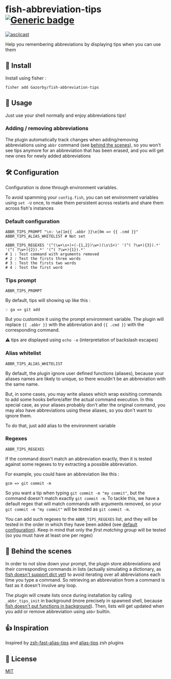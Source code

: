 # fish-abbreviation-tips [![Generic badge](https://img.shields.io/badge/Version-v0.4.0-<COLOR>.svg)](https://shields.io/)

[![asciicast](https://asciinema.org/a/322043.svg)](https://asciinema.org/a/322043)

Help you remembering abbreviations by displaying tips when you can use them

## 🚀 Install

Install using fisher :

```console
fisher add Gazorby/fish-abbreviation-tips
```
## 🔧 Usage

Just use your shell normally and enjoy abbreviations tips!

### Adding / removing abbreviations
The plugin automatically track changes when adding/removing abbreviations using `abbr` command (see [behind the scenes](#-behind-the-scenes)), so you won't see tips anymore for an abbreviation that has been erased, and you will get new ones for newly added abbreviations

## 🛠 Configuration

Configuration is done through environment variables.

To avoid spamming your `config.fish`, you can set environment variables using `set -U` once, to make them persistent across restarts and share them across fish's instances

### Default configuration

```console
ABBR_TIPS_PROMPT "\n💡 \e[1m{{ .abbr }}\e[0m => {{ .cmd }}"
ABBR_TIPS_ALIAS_WHITELIST # Not set

ABBR_TIPS_REGEXES '(^(\w+\s+)+(-{1,2})\w+)(\s\S+)' '(^( ?\w+){3}).*' '(^( ?\w+){2}).*' '(^( ?\w+){1}).*'
# 1 : Test command with arguments removed
# 2 : Test the firsts three words
# 3 : Test the firsts two words
# 4 : Test the first word
```

### Tips prompt

`ABBR_TIPS_PROMPT`

By default, tips will showing up like this :

```console
💡 ga => git add
```

But you customize it using the prompt environment variable. The plugin will replace `{{ .abbr }}` with the abbreviation and `{{ .cmd }}` with the corresponding command.


⚠️ tips are displayed using `echo -e` (interpretation of backslash escapes)


### Alias whitelist

`ABBR_TIPS_ALIAS_WHITELIST`

By default, the plugin ignore user defined functions (aliases), because your aliases names are likely to unique, so there wouldn't be an abbreviation with the same name.

But, in some cases, you may write aliases which wrap exisiting commands to add some hooks before/after the actual command execution. In this special case, as your aliases probably don't alter the original command, you may also have abbreviations using these aliases, so you don't want to ignore them.

To do that, just add alias to the environment variable

### Regexes

`ABBR_TIPS_REGEXES`

If the command dosn't match an abbreviation exactly, then it is tested against some regexes to try extracting a possible abbreviation.

For example, you could have an abbreviation like this :
```console
gcm => git commit -m
```
So you want a tip when typing `git commit -m "my commit"`, but the command doesn't match exactly `git commit -m`.
To tackle this, we have a default regex that will match commands with arguments removed, so your `git commit -m "my commit"` will be tested as `git commit -m`.

You can add such regexes to the `ABBR_TIPS_REGEXES` list, and they will be tested in the order in which they have been added (see [default configuration](#default-configuration)). Keep in mind that only the *first matching group* will be tested (so you must have at least one per regex)

## 🎥 Behind the scenes
In order to not slow down your prompt, the plugin store abbreviations and their corresponding commands in lists (actually simulating a dictionary, as [fish doesn't support dict yet](https://github.com/fish-shell/fish-shell/issues/390)) to avoid iterating over all abbreviations each time you type a command. So retrieving an abbreviation from a command is fast as it doesn't involve any loop.

The plugin will create lists once during installation by calling `_abbr_tips_init` in background (more precisely in spawned shell, because [fish doesn't put functions in background](https://github.com/fish-shell/fish-shell/issues/238)). Then, lists will get updated when you add or remove abbreviation using `abbr` builtin.

## 👍 Inspiration

Inspired by [zsh-fast-alias-tips](https://github.com/sei40kr/zsh-fast-alias-tips) and [alias-tips](https://github.com/djui/alias-tips) zsh plugins


## 📝 License
[MIT](https://github.com/Gazorby/fish-abbreviation-tips/blob/master/LICENSE)
